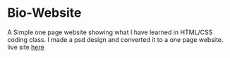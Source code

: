 # Bio-Website

A Simple one page website showing what I have learned in HTML/CSS coding class.
I made a psd design and converted it to a one page website.
live site [here](https://nicolegeorge.github.io/bio-website/)
